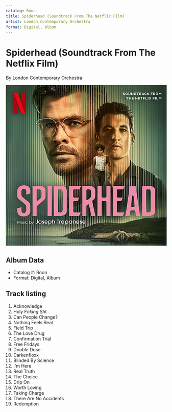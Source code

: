```yaml
---
catalog: Roon
title: Spiderhead (Soundtrack From The Netflix Film)
artist: London Contemporary Orchestra
format: Digital, Album
---
```


# Spiderhead (Soundtrack From The Netflix Film)

By London Contemporary Orchestra

![](../../assets/albumcovers/London_Contemporary_Orchestra-Spiderhead_Soundtrack_From_The_Netflix_Film.png)

## Album Data

- Catalog #: Roon
- Format: Digital, Album


## Track listing


1. Acknowledge
2. Holy F*cking Sh*t
3. Can People Change?
4. Nothing Feels Real
5. Field Trip
6. The Love Drug
7. Confirmation Trial
8. Free Fridays
9. Double Dose
10. Darkenfloxx
11. Blinded By Science
12. I'm Here
13. Real Truth
14. The Choice
15. Drip On
16. Worth Loving
17. Taking Charge
18. There Are No Accidents
19. Redemption

